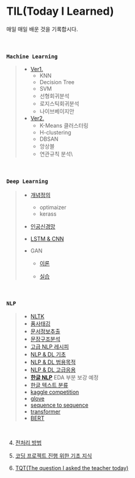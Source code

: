 # TIL(Today I Learned)
매일 매일 배운 것을 기록합시다.

<br>

### `Machine Learning`

> - [Ver1.](https://github.com/jynee/TIL/blob/master/ML/%5BML%5D%20%EA%B8%B0%EC%B4%88.md)
>   - KNN
>   - Decision Tree
>   - SVM
>   - 선형회귀분석
>   - 로지스틱회귀분석
>   - 나이브베이지안
> - [Ver2.](https://github.com/jynee/TIL/blob/master/ML/%5BML%5D%20%EA%B8%B0%EC%B4%88%202.md)
>   - K-Means 클러스터링
>   - H-clustering
>   - DBSAN
>   - 앙상블
>   - 연관규칙 분석\

<br>

### `Deep Learning`

> - [개념정의](https://github.com/jynee/TIL/blob/master/DL/%5BDL%5D%20%EA%B8%B0%EC%B4%88.md)
>   * optimaizer
>   * kerass
>
> - [인공신경망](https://github.com/jynee/TIL/blob/master/DL/%5BDL%5D%20%EC%9D%B8%EA%B3%B5%EC%8B%A0%EA%B2%BD%EB%A7%9D.md)
>
> - [LSTM & CNN](https://github.com/jynee/TIL/blob/master/DL/%5BDL%5D%20LSTM%26CNN.md)
>
> - GAN
>
>   * [이론](https://github.com/jynee/TIL/blob/master/DL/%5BDL%5D%20GAN_%EC%9D%B4%EB%A1%A0.md)
>
>   * [실습](https://github.com/jynee/TIL/blob/master/DL/%5BDL%5D%20GAN.md)
>

<br>

### `NLP`

> * [NLTK](https://github.com/jynee/TIL/blob/master/NLP/%5BNLP%5D%2001_nltk%20%EB%93%B1.md)
> * [품사태깅](https://github.com/jynee/TIL/blob/master/NLP/%5BNLP%5D%2002_nlp_%ED%92%88%EC%82%AC%20%ED%83%9C%EA%B9%85.md)
> * [문서정보추출](https://github.com/jynee/TIL/blob/master/NLP/%5BNLP%5D%2003_nlp_%EB%AC%B8%EC%84%9C%20%EC%A0%95%EB%B3%B4%20%EC%B6%94%EC%B6%9C.md)
> * [문장구조분석](https://github.com/jynee/TIL/blob/master/NLP/%5BNLP%5D%2004_nlp_%EB%AC%B8%EC%9E%A5%20%EA%B5%AC%EC%A1%B0%20%EB%B6%84%EC%84%9D.md)
> * [고급 NLP 레시피](https://github.com/jynee/TIL/blob/master/NLP/%5BNLP%5D%2005_%EA%B3%A0%EA%B8%89NLP%EB%A0%88%EC%8B%9C%ED%94%BC.md)
> * [NLP & DL 기초](https://github.com/jynee/TIL/blob/master/NLP/%5BNLP%5D%2006_nlp%26DL_.md)
> * [NLP & DL 범용목적](https://github.com/jynee/TIL/blob/master/NLP/%5BNLP%5D%2007_nlp%26DL(%EB%B2%94%EC%9A%A9%EB%AA%A9%EC%A0%81)_.md)
> * [NLP & DL 고급응용](https://github.com/jynee/TIL/blob/master/NLP/%5BNLP%5D%2008_nlp%26DL(%EA%B3%A0%EA%B8%89%EC%9D%91%EC%9A%A9)_.md)
> * **[한글 NLP](https://github.com/jynee/TIL/blob/master/NLP/%5BNLP%5D%2009_nlp%26DL(%ED%95%9C%EA%B8%80)_.md)**  EDA 부분 보강 예정
> * [한글 텍스트 분류](https://github.com/jynee/TIL/blob/master/NLP/%5BNLP%5D%2010_nlp%26%ED%85%8D%EC%8A%A4%ED%8A%B8%EB%B6%84%EB%A5%98(%ED%95%9C%EA%B8%80)_.md)
> * [kaggle competition](https://github.com/jynee/TIL/blob/master/NLP/%5BNLP%5D%2011_nlp%26Kaggle%20Competition(%ED%95%9C%EA%B8%80)_.md)
> * [glove](https://github.com/jynee/TIL/blob/master/NLP/%5BNLP%5D%2012_nlp%26glove(%ED%95%9C%EA%B8%80)_.md)
> * [sequence to sequence](https://github.com/jynee/TIL/blob/master/NLP/%5BNLP%5D%2013_1%20nlp%26sequencetosequence(%ED%95%9C%EA%B8%80)_.md)
> * [transformer](https://github.com/jynee/TIL/blob/master/NLP/%5BNLP%5D%2013_2%20nlp%26transformer(%ED%95%9C%EA%B8%80)_.md)
> * [BERT](https://github.com/jynee/TIL/blob/master/NLP/%5BNLP%5D%2013_3%20nlp%26BERT(%ED%95%9C%EA%B8%80)_.md)

<br>

4. [전처리 방법](https://github.com/jynee/TIL/blob/master/Data%20%EC%A0%84%EC%B2%98%EB%A6%AC.md)

5. [코딩 프로젝트 진행 위한 기초 지식](https://github.com/jynee/TIL/blob/master/%ED%94%84%EB%A1%9C%EC%A0%9D%ED%8A%B8%20%EA%B8%B0%EC%B4%88%20%EB%8B%A4%EC%A7%80%EA%B8%B0.md)

6. [TQT(The question I asked the teacher today)](https://github.com/jynee/TIL/blob/master/TQT(The%20question%20I%20asked%20the%20teacher%20today.).md)